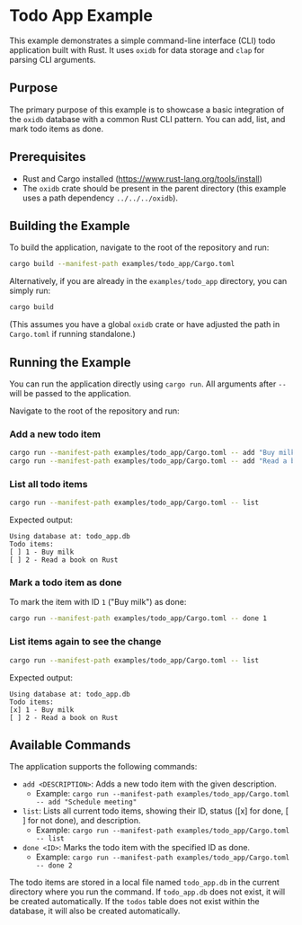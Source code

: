 # Todo App Example

This example demonstrates a simple command-line interface (CLI) todo application built with Rust. It uses `oxidb` for data storage and `clap` for parsing CLI arguments.

## Purpose

The primary purpose of this example is to showcase a basic integration of the `oxidb` database with a common Rust CLI pattern. You can add, list, and mark todo items as done.

## Prerequisites

- Rust and Cargo installed (https://www.rust-lang.org/tools/install)
- The `oxidb` crate should be present in the parent directory (this example uses a path dependency `../../../oxidb`).

## Building the Example

To build the application, navigate to the root of the repository and run:

```bash
cargo build --manifest-path examples/todo_app/Cargo.toml
```

Alternatively, if you are already in the `examples/todo_app` directory, you can simply run:
```bash
cargo build
```
(This assumes you have a global `oxidb` crate or have adjusted the path in `Cargo.toml` if running standalone.)

## Running the Example

You can run the application directly using `cargo run`. All arguments after `--` will be passed to the application.

Navigate to the root of the repository and run:

### Add a new todo item
```bash
cargo run --manifest-path examples/todo_app/Cargo.toml -- add "Buy milk"
cargo run --manifest-path examples/todo_app/Cargo.toml -- add "Read a book on Rust"
```

### List all todo items
```bash
cargo run --manifest-path examples/todo_app/Cargo.toml -- list
```
Expected output:
```
Using database at: todo_app.db
Todo items:
[ ] 1 - Buy milk
[ ] 2 - Read a book on Rust
```

### Mark a todo item as done
To mark the item with ID `1` ("Buy milk") as done:
```bash
cargo run --manifest-path examples/todo_app/Cargo.toml -- done 1
```

### List items again to see the change
```bash
cargo run --manifest-path examples/todo_app/Cargo.toml -- list
```
Expected output:
```
Using database at: todo_app.db
Todo items:
[x] 1 - Buy milk
[ ] 2 - Read a book on Rust
```

## Available Commands

The application supports the following commands:

-   `add <DESCRIPTION>`: Adds a new todo item with the given description.
    -   Example: `cargo run --manifest-path examples/todo_app/Cargo.toml -- add "Schedule meeting"`
-   `list`: Lists all current todo items, showing their ID, status ([x] for done, [ ] for not done), and description.
    -   Example: `cargo run --manifest-path examples/todo_app/Cargo.toml -- list`
-   `done <ID>`: Marks the todo item with the specified ID as done.
    -   Example: `cargo run --manifest-path examples/todo_app/Cargo.toml -- done 2`

The todo items are stored in a local file named `todo_app.db` in the current directory where you run the command.
If `todo_app.db` does not exist, it will be created automatically.
If the `todos` table does not exist within the database, it will also be created automatically.
